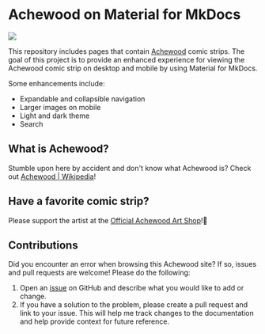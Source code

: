 # Achewood on Material for MkDocs

![](https://www.achewood.com/rsrc/img/raysplace.gif?raw=true)

This repository includes pages that contain [Achewood](https://www.achewood.com/) comic strips. The goal of this project is to provide an enhanced experience for viewing the Achewood comic strip on desktop and mobile by using Material for MkDocs.

Some enhancements include:

- Expandable and collapsible navigation
- Larger images on mobile
- Light and dark theme
- Search

## What is Achewood?

Stumble upon here by accident and don't know what Achewood is? Check out [Achewood | Wikipedia](https://en.wikipedia.org/wiki/Achewood)!

## Have a favorite comic strip?

Please support the artist at the [Official Achewood Art Shop](https://achewood-holiday-pop-up.myshopify.com/)!🙌

## Contributions

Did you encounter an error when browsing this Achewood site? If so, issues and pull requests are welcome! Please do the following:

1. Open an [issue](https://github.com/josh-wong/achewood/issues) on GitHub and describe what you would like to add or change.
2. If you have a solution to the problem, please create a pull request and link to your issue. This will help me track changes to the documentation and help provide context for future reference.
